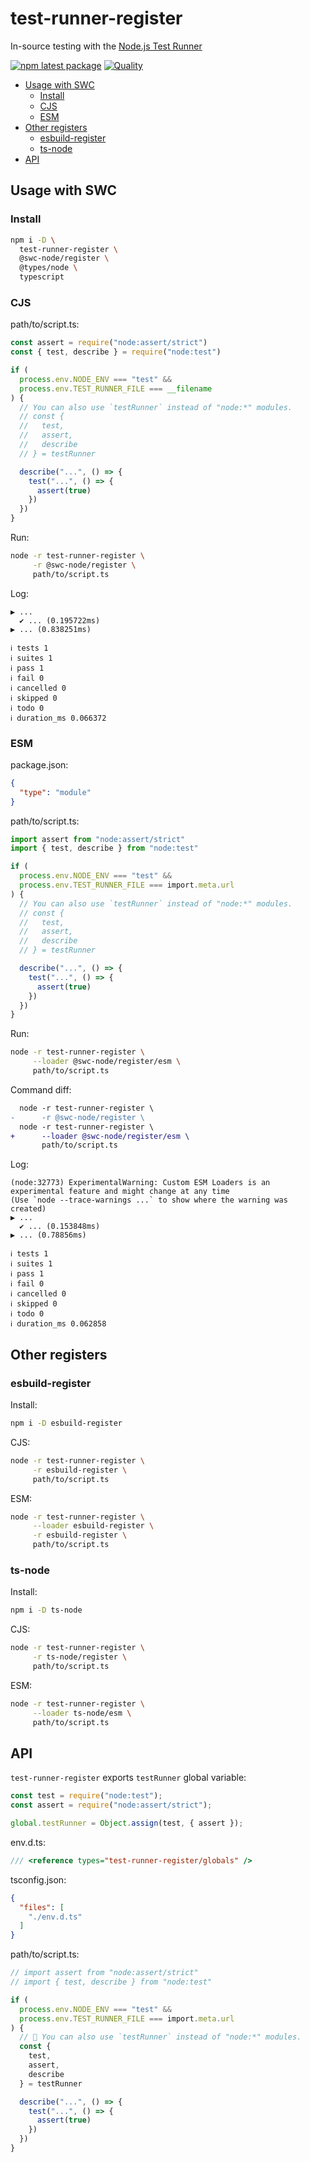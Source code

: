 # test-runner-register

In-source testing with the [Node.js Test Runner](https://nodejs.org/api/test.html)

[![npm latest package](https://img.shields.io/npm/v/test-runner-register/latest.svg)](https://www.npmjs.com/package/test-runner-register)
[![Quality](https://github.com/tai-kun/test-runner-register/actions/workflows/quality.yaml/badge.svg)](https://github.com/tai-kun/test-runner-register/actions/workflows/quality.yaml)

- [Usage with SWC](#usage-with-swc)
  - [Install](#install)
  - [CJS](#cjs)
  - [ESM](#esm)
- [Other registers](#other-loaders)
  - [esbuild-register](#esbuild-register)
  - [ts-node](#ts-node)
- [API](#api)

## Usage with SWC

### Install

```bash
npm i -D \
  test-runner-register \
  @swc-node/register \
  @types/node \
  typescript
```

### CJS

path/to/script.ts:

```ts
const assert = require("node:assert/strict")
const { test, describe } = require("node:test")

if (
  process.env.NODE_ENV === "test" &&
  process.env.TEST_RUNNER_FILE === __filename
) {
  // You can also use `testRunner` instead of "node:*" modules.
  // const {
  //   test,
  //   assert,
  //   describe
  // } = testRunner

  describe("...", () => {
    test("...", () => {
      assert(true)
    })
  })
}
```

Run:

```bash
node -r test-runner-register \
     -r @swc-node/register \
     path/to/script.ts
```

Log:

```log
▶ ...
  ✔ ... (0.195722ms)
▶ ... (0.838251ms)

ℹ tests 1
ℹ suites 1
ℹ pass 1
ℹ fail 0
ℹ cancelled 0
ℹ skipped 0
ℹ todo 0
ℹ duration_ms 0.066372
```

### ESM

package.json:

```json
{
  "type": "module"
}
```

path/to/script.ts:

```ts
import assert from "node:assert/strict"
import { test, describe } from "node:test"

if (
  process.env.NODE_ENV === "test" &&
  process.env.TEST_RUNNER_FILE === import.meta.url
) {
  // You can also use `testRunner` instead of "node:*" modules.
  // const {
  //   test,
  //   assert,
  //   describe
  // } = testRunner

  describe("...", () => {
    test("...", () => {
      assert(true)
    })
  })
}
```

Run:

```bash
node -r test-runner-register \
     --loader @swc-node/register/esm \
     path/to/script.ts
```

Command diff:

```diff
  node -r test-runner-register \
-      -r @swc-node/register \
  node -r test-runner-register \
+      --loader @swc-node/register/esm \
       path/to/script.ts
```

Log:

```log
(node:32773) ExperimentalWarning: Custom ESM Loaders is an experimental feature and might change at any time
(Use `node --trace-warnings ...` to show where the warning was created)
▶ ...
  ✔ ... (0.153848ms)
▶ ... (0.78856ms)

ℹ tests 1
ℹ suites 1
ℹ pass 1
ℹ fail 0
ℹ cancelled 0
ℹ skipped 0
ℹ todo 0
ℹ duration_ms 0.062858
```

## Other registers

### esbuild-register

Install:

```bash
npm i -D esbuild-register
```

CJS:

```bash
node -r test-runner-register \
     -r esbuild-register \
     path/to/script.ts
```

ESM:

```bash
node -r test-runner-register \
     --loader esbuild-register \
     -r esbuild-register \
     path/to/script.ts
```

### ts-node

Install:

```bash
npm i -D ts-node
```

CJS:

```bash
node -r test-runner-register \
     -r ts-node/register \
     path/to/script.ts
```

ESM:

```bash
node -r test-runner-register \
     --loader ts-node/esm \
     path/to/script.ts
```

## API

`test-runner-register` exports `testRunner` global variable:

```js
const test = require("node:test");
const assert = require("node:assert/strict");

global.testRunner = Object.assign(test, { assert });
```

env.d.ts:

```ts
/// <reference types="test-runner-register/globals" />
```

tsconfig.json:

```json
{
  "files": [
    "./env.d.ts"
  ]
}
```

path/to/script.ts:

```ts
// import assert from "node:assert/strict"
// import { test, describe } from "node:test"

if (
  process.env.NODE_ENV === "test" &&
  process.env.TEST_RUNNER_FILE === import.meta.url
) {
  // 🎉 You can also use `testRunner` instead of "node:*" modules.
  const {
    test,
    assert,
    describe
  } = testRunner

  describe("...", () => {
    test("...", () => {
      assert(true)
    })
  })
}
```
